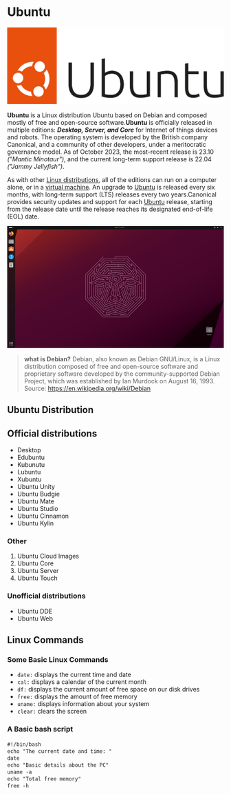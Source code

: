 # Ubuntu 

![logo](UbuntuLogo.svg)

 **Ubuntu** is a Linux distribution Ubuntu based on Debian and composed mostly of free and open-source software.**Ubuntu** is officially released in multiple editions: ***Desktop, Server,  and Core***  for Internet of things devices and robots. The operating system is developed by the British company Canonical, and a community of other developers, under a meritocratic governance model. As of October 2023, the most-recent release is 23.10 *("Mantic Minotaur")*, and the current long-term support release is 22.04 *("Jammy Jellyfish")*.

 As with other [Linux distributions](https://en.wikipedia.org/wiki/Linux_distribution), all of the editions can run on a computer alone, or in a [virtual machine](https://en.wikipedia.org/wiki/Virtual_machine). An upgrade to [Ubuntu](https://ubuntu.com/) is released every six months, with long-term support (LTS) releases every two years.Canonical provides security updates and support for each [Ubuntu](https://ubuntu.com/) release, starting from the release date until the release reaches its designated end-of-life (EOL) date.

![desktop](UbuntuDesktop.png) 

 > **what is Debian?** Debian, also known as Debian GNU/Linux, is a Linux distribution composed of free and open-source  software and proprietary software developed by the community-supported Debian Project, which was established by Ian Murdock on August 16, 1993.
 Source: https://en.wikipedia.org/wiki/Debian 

## Ubuntu Distribution 
## Official distributions
* Desktop
* Edubuntu
* Kubunutu
* Lubuntu
* Xubuntu
* Ubuntu Unity
* Ubuntu Budgie
* Ubuntu Mate
* Ubuntu Studio
* Ubuntu Cinnamon
* Ubuntu Kylin

### Other
1. Ubuntu Cloud Images
2. Ubuntu Core
3. Ubuntu Server
4. Ubuntu Touch

### Unofficial distributions
* Ubuntu DDE
* Ubuntu Web

## Linux Commands
### Some Basic Linux Commands
* `date:` displays the current time and date
* `cal:` displays a calendar of the current month
* `df:` displays the current amount of free space on our disk drives
* `free:` displays the amount of free memory
* `uname:` displays information about your system
* `clear:` clears the screen

### A Basic bash script

```
#!/bin/bash
echo "The current date and time: "
date
echo "Basic details about the PC"
uname -a
echo "Total free memory"
free -h
```
